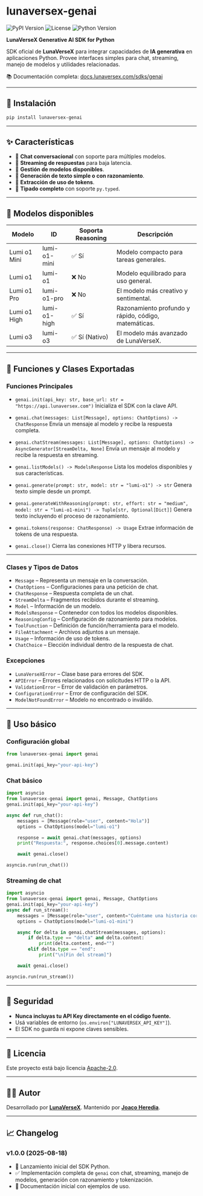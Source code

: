 # lunaversex-genai

![PyPI Version](https://img.shields.io/pypi/v/lunaversex-genai)
![License](https://img.shields.io/pypi/l/lunaversex-genai)
![Python Version](https://img.shields.io/pypi/pyversions/lunaversex-genai)

**LunaVerseX Generative AI SDK for Python**

SDK oficial de **LunaVerseX** para integrar capacidades de **IA generativa** en aplicaciones Python.
Provee interfaces simples para chat, streaming, manejo de modelos y utilidades relacionadas.

📚 Documentación completa: [docs.lunaversex.com/sdks/genai](https://docs.lunaversex.com/sdks/genai)

---

## 🚀 Instalación

```bash
pip install lunaversex-genai
```

---

## ✨ Características

* 🔹 **Chat conversacional** con soporte para múltiples modelos.
* 🔹 **Streaming de respuestas** para baja latencia.
* 🔹 **Gestión de modelos disponibles**.
* 🔹 **Generación de texto simple o con razonamiento**.
* 🔹 **Extracción de uso de tokens**.
* 🔹 **Tipado completo** con soporte `py.typed`.

---

## 🧪 Modelos disponibles

| Modelo       | ID           | Soporta Reasoning | Descripción                                          |
| ------------ | ------------ | ----------------- | ---------------------------------------------------- |
| Lumi o1 Mini | lumi-o1-mini | ✅ Sí              | Modelo compacto para tareas generales.               |
| Lumi o1      | lumi-o1      | ❌ No              | Modelo equilibrado para uso general.                 |
| Lumi o1 Pro  | lumi-o1-pro  | ❌ No              | El modelo más creativo y sentimental.                |
| Lumi o1 High | lumi-o1-high | ✅ Sí              | Razonamiento profundo y rápido, código, matemáticas. |
| Lumi o3      | lumi-o3      | ✅ Sí (Nativo)     | El modelo más avanzado de LunaVerseX.                |

---

## 🧩 Funciones y Clases Exportadas

### Funciones Principales

* `genai.init(api_key: str, base_url: str = "https://api.lunaversex.com")`
  Inicializa el SDK con la clave API.

* `genai.chat(messages: List[Message], options: ChatOptions) -> ChatResponse`
  Envía un mensaje al modelo y recibe la respuesta completa.

* `genai.chatStream(messages: List[Message], options: ChatOptions) -> AsyncGenerator[StreamDelta, None]`
  Envía un mensaje al modelo y recibe la respuesta en streaming.

* `genai.listModels() -> ModelsResponse`
  Lista los modelos disponibles y sus características.

* `genai.generate(prompt: str, model: str = "lumi-o1") -> str`
  Genera texto simple desde un prompt.

* `genai.generateWithReasoning(prompt: str, effort: str = "medium", model: str = "lumi-o1-mini") -> Tuple[str, Optional[Dict]]`
  Genera texto incluyendo el proceso de razonamiento.

* `genai.tokens(response: ChatResponse) -> Usage`
  Extrae información de tokens de una respuesta.

* `genai.close()`
  Cierra las conexiones HTTP y libera recursos.

---

### Clases y Tipos de Datos

* `Message` – Representa un mensaje en la conversación.
* `ChatOptions` – Configuraciones para una petición de chat.
* `ChatResponse` – Respuesta completa de un chat.
* `StreamDelta` – Fragmentos recibidos durante el streaming.
* `Model` – Información de un modelo.
* `ModelsResponse` – Contenedor con todos los modelos disponibles.
* `ReasoningConfig` – Configuración de razonamiento para modelos.
* `ToolFunction` – Definición de función/herramienta para el modelo.
* `FileAttachment` – Archivos adjuntos a un mensaje.
* `Usage` – Información de uso de tokens.
* `ChatChoice` – Elección individual dentro de la respuesta de chat.

### Excepciones

* `LunaVerseXError` – Clase base para errores del SDK.
* `APIError` – Errores relacionados con solicitudes HTTP o la API.
* `ValidationError` – Error de validación en parámetros.
* `ConfigurationError` – Error de configuración del SDK.
* `ModelNotFoundError` – Modelo no encontrado o inválido.

---

## 🔧 Uso básico

### Configuración global

```python
from lunaversex-genai import genai

genai.init(api_key="your-api-key")
```

### Chat básico

```python
import asyncio
from lunaversex-genai import genai, Message, ChatOptions
genai.init(api_key="your-api-key")

async def run_chat():
    messages = [Message(role="user", content="Hola")]
    options = ChatOptions(model="lumi-o1")

    response = await genai.chat(messages, options)
    print("Respuesta:", response.choices[0].message.content)

    await genai.close()

asyncio.run(run_chat())
```

### Streaming de chat

```python
import asyncio
from lunaversex-genai import genai, Message, ChatOptions
genai.init(api_key="your-api-key")
async def run_stream():
    messages = [Message(role="user", content="Cuéntame una historia corta")]
    options = ChatOptions(model="lumi-o1-mini")

    async for delta in genai.chatStream(messages, options):
        if delta.type == "delta" and delta.content:
            print(delta.content, end="")
        elif delta.type == "end":
            print("\n[Fin del stream]")

    await genai.close()

asyncio.run(run_stream())
```

---

## 🔐 Seguridad

* **Nunca incluyas tu API Key directamente en el código fuente.**
* Usá variables de entorno (`os.environ["LUNAVERSEX_API_KEY"]`).
* El SDK no guarda ni expone claves sensibles.

---

## 📜 Licencia

Este proyecto está bajo licencia [Apache-2.0](LICENSE).

---

## 🧑‍💻 Autor

Desarrollado por **[LunaVerseX](https://www.lunaversex.com)**.
Mantenido por **[Joaco Heredia](https://github.com/joaco-heredia)**.

---

## 📈 Changelog

### v1.0.0 (2025-08-18)

* 🎉 Lanzamiento inicial del SDK Python.
* ✅ Implementación completa de `genai` con chat, streaming, manejo de modelos, generación con razonamiento y tokenización.
* 📝 Documentación inicial con ejemplos de uso.
